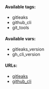 #### Available tags:
- gitleaks
- github_cli
- git_tools

#### Available vars:
- gitleaks_version
- gh_cli_version

#### URLs:
- [gitleaks](https://github.com/zricethezav/gitleaks/releases)
- [github_cli](ttps://github.com/cli/cli/releases)
